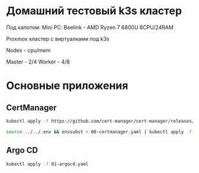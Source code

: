 # Домашний тестовый k3s кластер

Под капотом:
Mini PC: Beelink - AMD Ryzen 7 6800U 8CPU/24RAM

Proxmox кластер с виртуалками под k3s

Nodes - cpu/mem

Master - 2/4
Worker - 4/8

# Основные приложения

## CertManager

```bash
kubectl apply -f https://github.com/cert-manager/cert-manager/releases/download/v1.19.1/cert-manager.yaml
```

```bash
source ../../.env && envsubst < 00-certmanager.yaml | kubectl apply -f -
```

## Argo CD

```bash
kubectl apply -f 01-argocd.yaml
```